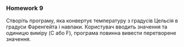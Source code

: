 ### Homework 9

Створіть програму, яка конвертує температуру з градусів Цельсія в градуси Фаренгейта і навпаки. Користувач вводить значення та одиницю виміру (C або F), програма повинна вивести перетворене значення.